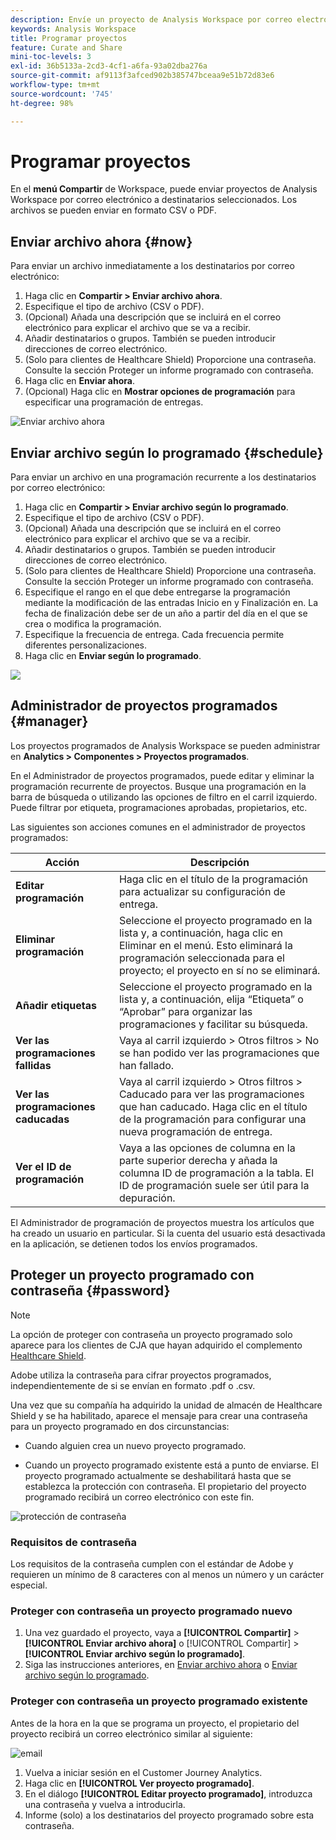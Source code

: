 ```yaml
---
description: Envíe un proyecto de Analysis Workspace por correo electrónico o programe su entrega.
keywords: Analysis Workspace
title: Programar proyectos
feature: Curate and Share
mini-toc-levels: 3
exl-id: 36b5133a-2cd3-4cf1-a6fa-93a02dba276a
source-git-commit: af9113f3afced902b385747bceaa9e51b72d83e6
workflow-type: tm+mt
source-wordcount: '745'
ht-degree: 98%

---
```


# Programar proyectos

En el **menú Compartir** de Workspace, puede enviar proyectos de Analysis Workspace por correo electrónico a destinatarios seleccionados. Los archivos se pueden enviar en formato CSV o PDF.

## Enviar archivo ahora {#now}

Para enviar un archivo inmediatamente a los destinatarios por correo electrónico:

1. Haga clic en **Compartir > Enviar archivo ahora**.
1. Especifique el tipo de archivo (CSV o PDF).
1. (Opcional) Añada una descripción que se incluirá en el correo electrónico para explicar el archivo que se va a recibir.
1. Añadir destinatarios o grupos. También se pueden introducir direcciones de correo electrónico.
1. (Solo para clientes de Healthcare Shield) Proporcione una contraseña. Consulte la sección Proteger un informe programado con contraseña.
1. Haga clic en **Enviar ahora**.
1. (Opcional) Haga clic en **Mostrar opciones de programación** para especificar una programación de entregas.

![Enviar archivo ahora](assets/send-file-no-scheduling-options.JPG)

## Enviar archivo según lo programado {#schedule}

Para enviar un archivo en una programación recurrente a los destinatarios por correo electrónico:

1. Haga clic en **Compartir > Enviar archivo según lo programado**.
1. Especifique el tipo de archivo (CSV o PDF).
1. (Opcional) Añada una descripción que se incluirá en el correo electrónico para explicar el archivo que se va a recibir.
1. Añadir destinatarios o grupos. También se pueden introducir direcciones de correo electrónico.
1. (Solo para clientes de Healthcare Shield) Proporcione una contraseña. Consulte la sección Proteger un informe programado con contraseña.
1. Especifique el rango en el que debe entregarse la programación mediante la modificación de las entradas Inicio en y Finalización en. La fecha de finalización debe ser de un año a partir del día en el que se crea o modifica la programación.
1. Especifique la frecuencia de entrega. Cada frecuencia permite diferentes personalizaciones.
1. Haga clic en **Enviar según lo programado**.

![](assets/send-file.JPG)

## Administrador de proyectos programados {#manager}

Los proyectos programados de Analysis Workspace se pueden administrar en **Analytics > Componentes > Proyectos programados**.

En el Administrador de proyectos programados, puede editar y eliminar la programación recurrente de proyectos. Busque una programación en la barra de búsqueda o utilizando las opciones de filtro en el carril izquierdo. Puede filtrar por etiqueta, programaciones aprobadas, propietarios, etc.

Las siguientes son acciones comunes en el administrador de proyectos programados:

| Acción | Descripción |
|---|---|
| **Editar programación** | Haga clic en el título de la programación para actualizar su configuración de entrega. |
| **Eliminar programación** | Seleccione el proyecto programado en la lista y, a continuación, haga clic en Eliminar en el menú. Esto eliminará la programación seleccionada para el proyecto; el proyecto en sí no se eliminará. |
| **Añadir etiquetas** | Seleccione el proyecto programado en la lista y, a continuación, elija “Etiqueta” o “Aprobar” para organizar las programaciones y facilitar su búsqueda. |
| **Ver las programaciones fallidas** | Vaya al carril izquierdo > Otros filtros > No se han podido ver las programaciones que han fallado. |
| **Ver las programaciones caducadas** | Vaya al carril izquierdo > Otros filtros > Caducado para ver las programaciones que han caducado. Haga clic en el título de la programación para configurar una nueva programación de entrega. |
| **Ver el ID de programación** | Vaya a las opciones de columna en la parte superior derecha y añada la columna ID de programación a la tabla. El ID de programación suele ser útil para la depuración. |

El Administrador de programación de proyectos muestra los artículos que ha creado un usuario en particular. Si la cuenta del usuario está desactivada en la aplicación, se detienen todos los envíos programados.

## Proteger un proyecto programado con contraseña {#password}

>[!NOTE]
>
>La opción de proteger con contraseña un proyecto programado solo aparece para los clientes de CJA que hayan adquirido el complemento [Healthcare Shield](https://experienceleague.adobe.com/docs/customer-data-management-voices-events/events/governance/healthcare-shield.html?lang=en).

Adobe utiliza la contraseña para cifrar proyectos programados, independientemente de si se envían en formato .pdf o .csv.

Una vez que su compañía ha adquirido la unidad de almacén de Healthcare Shield y se ha habilitado, aparece el mensaje para crear una contraseña para un proyecto programado en dos circunstancias:

* Cuando alguien crea un nuevo proyecto programado.

* Cuando un proyecto programado existente está a punto de enviarse. El proyecto programado actualmente se deshabilitará hasta que se establezca la protección con contraseña. El propietario del proyecto programado recibirá un correo electrónico con este fin.

![protección de contraseña](assets/password.png)

### Requisitos de contraseña

Los requisitos de la contraseña cumplen con el estándar de Adobe y requieren un mínimo de 8 caracteres con al menos un número y un carácter especial.

### Proteger con contraseña un proyecto programado nuevo

1. Una vez guardado el proyecto, vaya a **[!UICONTROL Compartir]** > **[!UICONTROL Enviar archivo ahora]** o [!UICONTROL Compartir] > **[!UICONTROL Enviar archivo según lo programado]**.
1. Siga las instrucciones anteriores, en [Enviar archivo ahora](https://experienceleague.adobe.com/docs/analytics-platform/using/cja-workspace/curate-share/t-schedule-report.html?lang=es#now) o [Enviar archivo según lo programado](https://experienceleague.adobe.com/docs/analytics-platform/using/cja-workspace/curate-share/t-schedule-report.html?lang=es#schedule).

### Proteger con contraseña un proyecto programado existente

Antes de la hora en la que se programa un proyecto, el propietario del proyecto recibirá un correo electrónico similar al siguiente:

![email](assets/email-password.png)

1. Vuelva a iniciar sesión en el Customer Journey Analytics.
1. Haga clic en **[!UICONTROL Ver proyecto programado]**.
1. En el diálogo **[!UICONTROL Editar proyecto programado]**, introduzca una contraseña y vuelva a introducirla.
1. Informe (solo) a los destinatarios del proyecto programado sobre esta contraseña.



